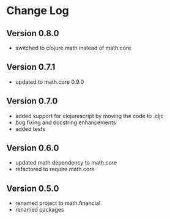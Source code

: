Change Log
==========

Version 0.8.0
-------------
* switched to clojure.math instead of math.core

Version 0.7.1
-------------
* updated to math.core 0.9.0

Version 0.7.0
-------------
* added support for clojurescript by moving the code to .cljc
* bug fixing and docstring enhancements
* added tests

Version 0.6.0
-------------
* updated math dependency to math.core
* refactored to require math.core

Version 0.5.0
-------------
* renamed project to math.financial
* renamed packages
